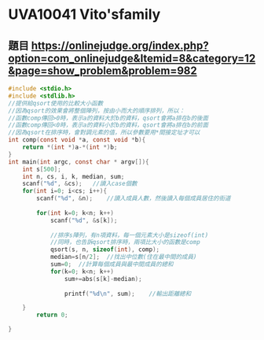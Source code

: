 # UVA10041 Vito'sfamily 
## 題目 https://onlinejudge.org/index.php?option=com_onlinejudge&Itemid=8&category=12&page=show_problem&problem=982
```c
#include <stdio.h>
#include <stdlib.h>
//提供給qsort使用的比較大小函數
//因為qsort的效果會將整個陣列，按由小而大的順序排列，所以：
//函數comp傳回>0時，表示a的資料大於b的資料，qsort會將a排在b的後面
//函數comp傳回<0時，表示a的資料小於b的資料，qsort會將a排在b的前面
//因為qsort在排序時，會對調元素的值，所以參數要用*間接定址才可以
int comp(const void *a, const void *b){
	return *(int *)a-*(int *)b;
}
int main(int argc, const char * argv[]){
	int s[500];
	int n, cs, i, k, median, sum;
	scanf("%d", &cs);	//讀入case個數
	for(int i=0; i<cs; i++){
		scanf("%d", &n);	//讀入成員人數，然後讀入每個成員居住的街道
		
		for(int k=0; k<n; k++)
			scanf("%d", &s[k]);
			
			//排序s陣列，有n項資料，每一個元素大小是sizeof(int)
			//同時，也告訴qsort排序時，兩項比大小的函數是comp
			qsort(s, n, sizeof(int), comp);
			median=s[n/2];	//找出中位數(住在最中間的成員)
			sum=0;	//計算每個成員與最中間成員的總和
			for(k=0; k<n; k++)
				sum+=abs(s[k]-median);
				
				printf("%d\n", sum);	//輸出距離總和

	}
		return 0;

}
```
